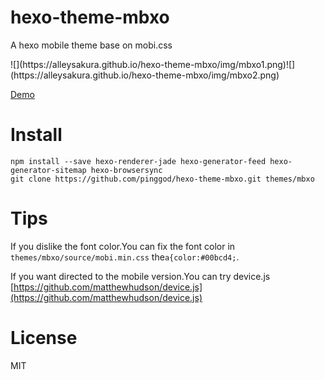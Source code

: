 # hexo-theme-mbxo

A hexo mobile theme base on mobi.css
<div class="width:100%}">![](https://alleysakura.github.io/hexo-theme-mbxo/img/mbxo1.png)![](https://alleysakura.github.io/hexo-theme-mbxo/img/mbxo2.png)
</div>

[Demo](https://alleysakura.github.io/hexo-theme-mbxo)

# Install

```
npm install --save hexo-renderer-jade hexo-generator-feed hexo-generator-sitemap hexo-browsersync
git clone https://github.com/pinggod/hexo-theme-mbxo.git themes/mbxo
```

# Tips

If you dislike the font color.You can fix the font color in `themes/mbxo/source/mobi.min.css` the`a{color:#00bcd4;`.

If you want directed to the mobile version.You can try device.js [https://github.com/matthewhudson/device.js](https://github.com/matthewhudson/device.js)

# License

MIT
